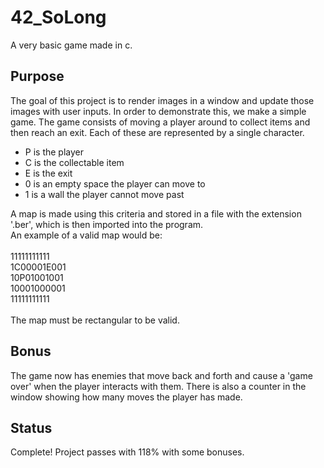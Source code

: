 # 42_SoLong
A very basic game made in c.
## Purpose
The goal of this project is to render images in a window and update those images with user inputs. In order to demonstrate this, we make a simple game.
The game consists of moving a player around to collect items and then reach an exit. Each of these are represented by a single character. <br>
- P is the player
- C is the collectable item
- E is the exit
- 0 is an empty space the player can move to
- 1 is a wall the player cannot move past

A map is made using this criteria and stored in a file with the extension '.ber', which is then imported into the program. <br>
An example of a valid map would be:<br><br>
11111111111<br>
1C00001E001<br>
10P01001001<br>
10001000001<br>
11111111111<br><br>
The map must be rectangular to be valid.
## Bonus
The game now has enemies that move back and forth and cause a 'game over' when the player interacts with them.
There is also a counter in the window showing how many moves the player has made.
## Status
Complete! Project passes with 118% with some bonuses.
